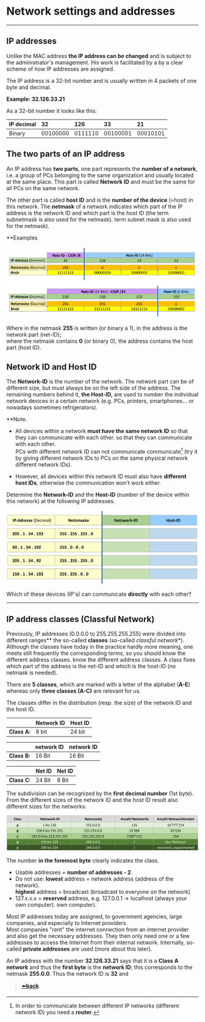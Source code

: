 # Network settings and addresses

---

## IP addresses

Unlike the MAC address **the IP address can be changed** and is subject to the administrator's management. His work is facilitated by a
by a clear scheme of how IP addresses are assigned.

The IP address is a 32-bit number and is usually written in 4 packets of one
byte and decimal.

**Example: 32.126.33.21**

As a 32-bit number it looks like this:

| IP decimal | 32        | 126      | 33        | 21        |
|:-----------|:----------|:---------|:----------|:----------|
| Binary     | 00100000  | 0111110  | 00100001  | 00010101  |


## The two parts of an IP address

An IP address has **two parts**, one part represents the **number of a network**, i.e. a group of PCs belonging to the same organization and usually located at the same place. This part is called **Network ID** and must be the same for all PCs on the same network.

The other part is called **host ID** and is the **number of the device** (=host) in this network. The **netmask** of a network indicates which part of the IP address is the network ID and which part is the host ID (the term subnetmask is also used for the netmask).
term subnet mask is also used for the netmask).

**Examples

![net-host-id](./images/62-nw_800.png)

Where in the netmask **255** is written (or binary a 1), in the address is the network part (net-ID);   
where the netmask contains **0** (or binary 0), the address contains the host part (host ID).

## Network ID and Host ID

The **Network-ID** is the number of the network. The network part can be of different size, but must always be on the left side of the address. The
remaining numbers behind it, **the Host-ID,** are used to number the individual network devices in a certain network (e.g. PCs, printers,
smartphones... or nowadays sometimes refrigerators).

**Note.

- All devices within a network **must have the same network ID** so that they can communicate with each other.
  so that they can communicate with each other.   
  PCs with different network ID can not communicate
  communicate[^1] (try it by giving different network IDs to PCs on the same
  physical network different network IDs).

- However, all devices within this network ID must also have **different
  host IDs**, otherwise the communication won't work either.

[^1]: In order to communicate between different IP networks (different network ID)
you need a **router**.

Determine the **Network-ID** and the **Host-ID** (number of the device within
this network) at the following IP addresses.

![network-host-id](./images/63-ips_800.png)


Which of these devices (IP's) can communicate **directly** with each other?


---

## IP address classes (Classful Network)

Previously, IP addresses (0.0.0.0 to 255.255.255.255) were divided into different
ranges** the so-called **classes** (so-called *classful network**).
Although the classes have today in the practice hardly more meaning, one meets still frequently
the corresponding terms, so you should know the different address classes.
know the different address classes. A class fixes which part of the
address is the net-ID and which is the host-ID (no netmask is needed).

There are **5 classes**, which are marked with a letter of the alphabet (**A-E**)
whereas only **three classes (A-C)** are relevant for us.

The classes differ in the distribution (resp. the size) of the
network ID and the host ID.

|              | Network ID | Host ID |
|--------------|------------|---------|
| **Class A:** | 8 bit      | 24 bit  |

|              | network ID | network ID |
|--------------|------------|------------|
| **Class B:** | 16 Bit     | 16 Bit     |

|              | Net ID | Net ID | 
|--------------|--------|--------|
| **Class C:** | 24 Bit | 8 Bit  |

The subdivision can be recognized by the **first decimal number** (1st byte). From
the different sizes of the network ID and the host ID result also different sizes for the networks:

![A-B-C](./images/03-classes.png)

The number **in the foremost byte** clearly indicates the class.
- Usable addresses = **number of addresses - 2**.
- Do not use: **lowest** address = network address (address of the network).  
  **highest** address = broadcast (broadcast to everyone on the network)
- 127.x.x.x = **reserved** address, e.g. 127.0.0.1 -\> localhost (always your own computer).
  own computer).

Most IP addresses today are assigned, to government agencies, large companies, and especially to Internet providers.  
Most companies "rent" the internet connection from an internet provider and also get the necessary addresses. They then only need one or a few addresses to access the Internet from their internal network. Internally, so-called **private addresses** are used (more about this later).

An IP address with the number **32.126.33.21** says that it is a **Class A network** and thus the **first byte** is the **network ID**; this corresponds to the netmask **255.0.0**. Thus the network ID is **32** and

>[⬅️**back**](../README.md)
